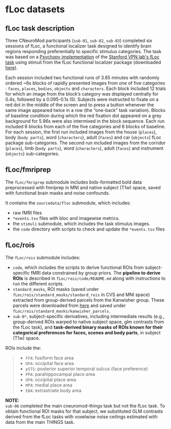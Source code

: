 fLoc datasets
===============

## fLoc task description

Three CNeuroMod participants (`sub-01`, `sub-02`, `sub-03`) completed six sessions of fLoc, a functional localizer task designed to identify brain regions responding preferentially to specific stimulus categories. The task was based on a [Psychopy implementation](https://github.com/NBCLab/pyfLoc) of the [Stanford VPN lab's fLoc task](https://doi.org/10.1523/JNEUROSCI.4822-14.2015) using stimuli from the fLoc functional localizer package (downloaded [here](https://github.com/VPNL/fLoc)).

Each session included two functional runs of 3.85 minutes with randomly ordered ~6s blocks of rapidly presented images from one of five categories : `faces`, `places`, `bodies`, `objects` and `characters`. Each block included 12 trials for which an image from the block’s category was displayed centrally for 0.4s, followed by a 0.095-0.1s ISI. Subjects were instructed to fixate on a red dot in the middle of the screen and to press a button whenever the same image appeared twice in a row (the “one-back” task variation). Blocks of baseline condition during which the red fixation dot appeared on a grey background for 5.96s were also intermixed in the block sequence. Each run included 6 blocks from each of the five categories and 6 blocks of baseline. For each session, the first run included images from the house (`places`), body (`body parts`), word (`characters`), adult (`faces`) and car (`objects`) fLoc package sub-categories. The second run included images from the corridor (`places`), limb (`body parts`), word (`characters`), adult (`faces`) and instrument (`objects`) sub-categories.


## fLoc/fmriprep

The ``fLoc/fmriprep`` submodule includes bids-formatted bold data preprocessed with fmriprep in MNI and native subject (T1w) space, saved with functional brain masks and noise confounds.

It contains the ``sourcedata/floc`` submodule, which includes:
- raw fMRI files
- ``*events.tsv`` files with bloc and imagewise metrics.
- the ``stimuli`` submodule, which includes the task stimulus images.
- the ``code`` directory with scripts to check and update the ``*events.tsv`` files

## fLoc/rois

The ``fLoc/rois`` submodule includes:
- ``code``, which includes the scripts to derive functional ROIs from subject-specific fMRI data constrained by group priors. The **pipeline to derive ROIs** is described in ``fLoc/rois/code/README.md`` along with instructions to run the different scripts.
- ``standard_masks``, ROI masks (saved under ``fLoc/rois/standard_masks/standard_rois`` in CVS and MNI space) extracted from group-derived parcels from the Kanwisher group. These parcels were downloaded from [here](https://web.mit.edu/bcs/nklab/GSS.shtml#download) and saved under ``fLoc/rois/standard_masks/kanwisher_parcels``.
- ``sub-0*``, subject-specific derivatives, including intermediate results (e.g., group-derived ROIs warped to native subject space, glm contrasts from the fLoc task), and **task-derived binary masks of ROIs known for their categorical preferences for faces, scenes and body parts**, in subject (T1w) space.

ROIs include the:
> * ``FFA``: fusiform face area
> * ``OFA``: occipital face area
> * ``pSTS``: posterior superior temporal sulcus (face preference)
> * ``PPA``: parahippocampal place area
> * ``OPA``: occipital place area
> * ``MPA``: medial place area
> * ``EBA``: extrastriate body area

**NOTE:**\
``sub-06`` completed the main cneuromod-things task but not the fLoc task. To obtain functional ROI masks for that subject, we substituted GLM contrasts derived from the fLoc tasks with voxelwise noise ceilings estimated with data from the main THINGS task.
